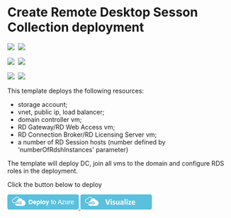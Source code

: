 # Create Remote Desktop Sesson Collection deployment

<IMG SRC="https://azbotstorage.blob.core.windows.net/badges/rds-deployment/PublicLastTestDate.svg" />&nbsp;
<IMG SRC="https://azbotstorage.blob.core.windows.net/badges/rds-deployment/PublicDeployment.svg" />&nbsp;

<IMG SRC="https://azbotstorage.blob.core.windows.net/badges/rds-deployment/FairfaxLastTestDate.svg" />&nbsp;
<IMG SRC="https://azbotstorage.blob.core.windows.net/badges/rds-deployment/FairfaxDeployment.svg" />&nbsp;

<IMG SRC="https://azbotstorage.blob.core.windows.net/badges/rds-deployment/BestPracticeResult.svg" />&nbsp;
<IMG SRC="https://azbotstorage.blob.core.windows.net/badges/rds-deployment/CredScanResult.svg" />&nbsp;

This template deploys the following resources:

<ul><li>storage account;</li><li>vnet, public ip, load balancer;</li><li>domain controller vm;</li><li>RD Gateway/RD Web Access vm;</li><li>RD Connection Broker/RD Licensing Server vm;</li><li>a number of RD Session hosts (number defined by 'numberOfRdshInstances' parameter)</li></ul>

The template will deploy DC, join all vms to the domain and configure RDS roles in the deployment.

Click the button below to deploy

<a href="https://portal.azure.com/#create/Microsoft.Template/uri/https%3A%2F%2Fraw.githubusercontent.com%2FAzure%2Fazure-quickstart-templates%2Fmaster%2Frds-deployment%2Fazuredeploy.json" target="_blank">
    <img src="https://raw.githubusercontent.com/Azure/azure-quickstart-templates/master/1-CONTRIBUTION-GUIDE/images/deploytoazure.png"/>
</a>
<a href="http://armviz.io/#/?load=https%3A%2F%2Fraw.githubusercontent.com%2FAzure%2Fazure-quickstart-templates%2Fmaster%2Frds-deployment%2Fazuredeploy.json" target="_blank">
    <img src="https://raw.githubusercontent.com/Azure/azure-quickstart-templates/master/1-CONTRIBUTION-GUIDE/images/visualizebutton.png"/>
</a>
